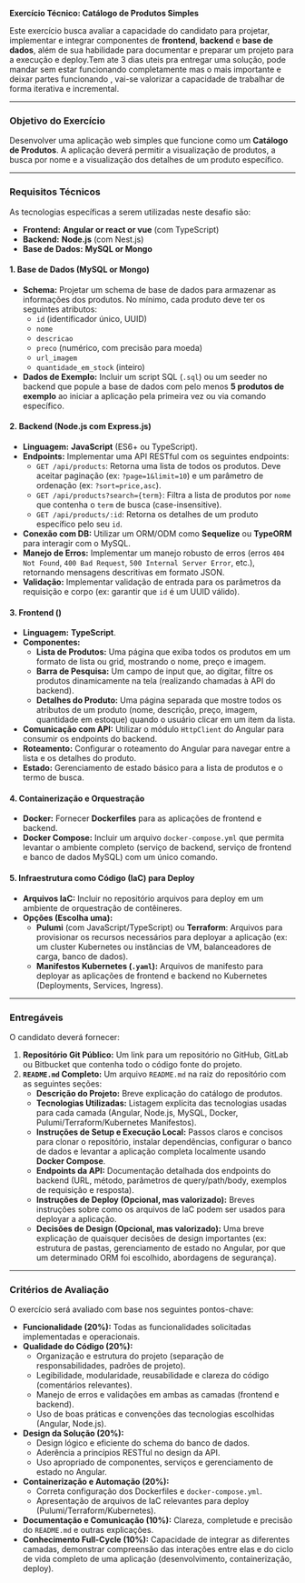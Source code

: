 
**Exercício Técnico: Catálogo de Produtos Simples**

Este exercício busca avaliar a capacidade do candidato para projetar, implementar e integrar componentes de **frontend**, **backend** e **base de dados**, além de sua habilidade para documentar e preparar um projeto para a execução e deploy.Tem ate 3 dias uteis pra entregar uma solução, pode mandar sem estar funcionando completamente mas o mais importante e deixar partes funcionando , vai-se valorizar a capacidade de trabalhar de forma iterativa e incremental.

---

### **Objetivo do Exercício**

Desenvolver uma aplicação web simples que funcione como um **Catálogo de Produtos**. A aplicação deverá permitir a visualização de produtos, a busca por nome e a visualização dos detalhes de um produto específico.

---

### **Requisitos Técnicos**

As tecnologias específicas a serem utilizadas neste desafio são:

* **Frontend:** **Angular or react or vue** (com TypeScript)  
* **Backend:** **Node.js** (com Nest.js)  
* **Base de Dados:** **MySQL or Mongo**

#### **1\. Base de Dados (MySQL or Mongo)**

* **Schema:** Projetar um schema de base de dados para armazenar as informações dos produtos. No mínimo, cada produto deve ter os seguintes atributos:  
  * `id` (identificador único, UUID)  
  * `nome`  
  * `descricao`  
  * `preco` (numérico, com precisão para moeda)  
  * `url_imagem`  
  * `quantidade_em_stock` (inteiro)  
* **Dados de Exemplo:** Incluir um script SQL (`.sql`) ou um seeder no backend que popule a base de dados com pelo menos **5 produtos de exemplo** ao iniciar a aplicação pela primeira vez ou via comando específico.

#### **2\. Backend (Node.js com Express.js)**

* **Linguagem:** **JavaScript** (ES6+ ou TypeScript).  
* **Endpoints:** Implementar uma API RESTful com os seguintes endpoints:  
  * `GET /api/products`: Retorna uma lista de todos os produtos. Deve aceitar paginação (ex: `?page=1&limit=10`) e um parâmetro de ordenação (ex: `?sort=price,asc`).  
  * `GET /api/products?search={term}`: Filtra a lista de produtos por `nome` que contenha o `term` de busca (case-insensitive).  
  * `GET /api/products/:id`: Retorna os detalhes de um produto específico pelo seu `id`.  
* **Conexão com DB:** Utilizar um ORM/ODM como **Sequelize** ou **TypeORM** para interagir com o MySQL.  
* **Manejo de Erros:** Implementar um manejo robusto de erros (erros `404 Not Found`, `400 Bad Request`, `500 Internal Server Error`, etc.), retornando mensagens descritivas em formato JSON.  
* **Validação:** Implementar validação de entrada para os parâmetros da requisição e corpo (ex: garantir que `id` é um UUID válido).

#### **3\. Frontend ()**

* **Linguagem:** **TypeScript**.  
* **Componentes:**  
  * **Lista de Produtos:** Uma página que exiba todos os produtos em um formato de lista ou grid, mostrando o nome, preço e imagem.  
  * **Barra de Pesquisa:** Um campo de input que, ao digitar, filtre os produtos dinamicamente na tela (realizando chamadas à API do backend).  
  * **Detalhes do Produto:** Uma página separada que mostre todos os atributos de um produto (nome, descrição, preço, imagem, quantidade em estoque) quando o usuário clicar em um item da lista.  
* **Comunicação com API:** Utilizar o módulo `HttpClient` do Angular para consumir os endpoints do backend.  
* **Roteamento:** Configurar o roteamento do Angular para navegar entre a lista e os detalhes do produto.  
* **Estado:** Gerenciamento de estado básico para a lista de produtos e o termo de busca.

#### **4\. Containerização e Orquestração**

* **Docker:** Fornecer **Dockerfiles** para as aplicações de frontend e backend.  
* **Docker Compose:** Incluir um arquivo `docker-compose.yml` que permita levantar o ambiente completo (serviço de backend, serviço de frontend e banco de dados MySQL) com um único comando.

#### **5\. Infraestrutura como Código (IaC) para Deploy**

* **Arquivos IaC:** Incluir no repositório arquivos para deploy em um ambiente de orquestração de contêineres.  
* **Opções (Escolha uma):**  
  * **Pulumi** (com JavaScript/TypeScript) ou **Terraform**: Arquivos para provisionar os recursos necessários para deployar a aplicação (ex: um cluster Kubernetes ou instâncias de VM, balanceadores de carga, banco de dados).  
  * **Manifestos Kubernetes (`.yaml`):** Arquivos de manifesto para deployar as aplicações de frontend e backend no Kubernetes (Deployments, Services, Ingress).

---

### **Entregáveis**

O candidato deverá fornecer:

1. **Repositório Git Público:** Um link para um repositório no GitHub, GitLab ou Bitbucket que contenha todo o código fonte do projeto.  
2. **`README.md` Completo:** Um arquivo `README.md` na raiz do repositório com as seguintes seções:  
   * **Descrição do Projeto:** Breve explicação do catálogo de produtos.  
   * **Tecnologias Utilizadas:** Listagem explícita das tecnologias usadas para cada camada (Angular, Node.js, MySQL, Docker, Pulumi/Terraform/Kubernetes Manifestos).  
   * **Instruções de Setup e Execução Local:** Passos claros e concisos para clonar o repositório, instalar dependências, configurar o banco de dados e levantar a aplicação completa localmente usando **Docker Compose**.  
   * **Endpoints da API:** Documentação detalhada dos endpoints do backend (URL, método, parâmetros de query/path/body, exemplos de requisição e resposta).  
   * **Instruções de Deploy (Opcional, mas valorizado):** Breves instruções sobre como os arquivos de IaC podem ser usados para deployar a aplicação.  
   * **Decisões de Design (Opcional, mas valorizado):** Uma breve explicação de quaisquer decisões de design importantes (ex: estrutura de pastas, gerenciamento de estado no Angular, por que um determinado ORM foi escolhido, abordagens de segurança).

---

### **Critérios de Avaliação**

O exercício será avaliado com base nos seguintes pontos-chave:

* **Funcionalidade (20%):** Todas as funcionalidades solicitadas implementadas e operacionais.  
* **Qualidade do Código (20%):**  
  * Organização e estrutura do projeto (separação de responsabilidades, padrões de projeto).  
  * Legibilidade, modularidade, reusabilidade e clareza do código (comentários relevantes).  
  * Manejo de erros e validações em ambas as camadas (frontend e backend).  
  * Uso de boas práticas e convenções das tecnologias escolhidas (Angular, Node.js).  
* **Design da Solução (20%):**  
  * Design lógico e eficiente do schema do banco de dados.  
  * Aderência a princípios RESTful no design da API.  
  * Uso apropriado de componentes, serviços e gerenciamento de estado no Angular.  
* **Containerização e Automação (20%):**  
  * Correta configuração dos Dockerfiles e `docker-compose.yml`.  
  * Apresentação de arquivos de IaC relevantes para deploy (Pulumi/Terraform/Kubernetes).  
* **Documentação e Comunicação (10%):** Clareza, completude e precisão do `README.md` e outras explicações.  
* **Conhecimento Full-Cycle (10%):** Capacidade de integrar as diferentes camadas, demonstrar compreensão das interações entre elas e do ciclo de vida completo de uma aplicação (desenvolvimento, containerização, deploy).

